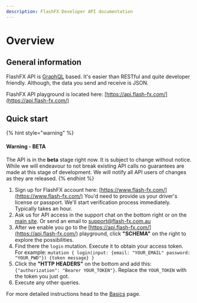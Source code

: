 ```yaml
---
description: FlashFX Developer API documentation
---
```


# Overview

## General information

FlashFX API is [GraphQL](http://graphql.github.io/learn/queries/) based. It's easier than RESTful and quite developer friendly. Although, the data you send and receive is JSON.

FlashFX API playground is located here: [https://api.flash-fx.com/](https://api.flash-fx.com/)

## Quick start

{% hint style="warning" %}
#### Warning - BETA

The API is in the **beta** stage right now. It is subject to change without notice. While we will endeavour to not break existing API calls no guarantees are made at this stage of development.  We will notify all API users of changes as they are released.
{% endhint %}

1. Sign up for FlashFX account here: [https://www.flash-fx.com/](https://www.flash-fx.com/) You'd need to provide us your driver's license or passport. We'll start verification process immediately. Typically takes an hour.
2. Ask us for API access in the support chat on the bottom right or on the [main site](https://www.flash-fx.com/). Or send an email to support@flash-fx.com.au
3. After we enable you go to the [https://api.flash-fx.com/](https://api.flash-fx.com/) playground, click **"SCHEMA"** on the right to explore the possibilities.
4. Find there the `login` mutation. Execute it to obtain your access token. For example: `mutation { login(input: {email: "YOUR_EMAIL" password: "YOUR_PWD"}) {token message} }`
5. Click the **"HTTP HEADERS"** on the bottom and add this: `{"authorization": "Bearer YOUR_TOKEN"}`. Replace the `YOUR_TOKEN` with the token you just got.
6. Execute any other queries.

For more detailed instructions head to the [Basics](basics.md) page.


